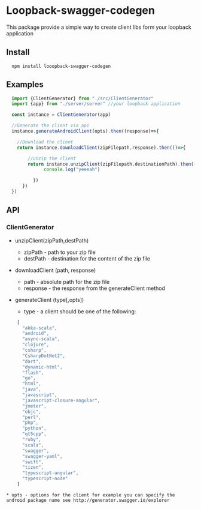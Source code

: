 # Loopback-swagger-codegen
This package provide a simple way to create client libs form your loopback application

## Install   
```
  npm install looopback-swagger-codegen
```

## Examples  

```javascript
  import {ClientGenerator} from "./src/ClientGenerator"
  import {app} from "./server/server" //your loopback application

  const instance = ClientGenerator(app)

  //Generate the client via api
  instance.generateAndroidClient(opts).then((response)=>{

    //Download the client
    return instance.downloadClient(zipFilepath,response).then(()=>{

        //unzip the client
        return instance.unzipClient(zipFilepath,destinationPath).then(()=>{
              console.log("yeeeah")

          })
      })
  })


```


## API
### ClientGenerator

* unzipClient(zipPath,destPath)
  * zipPath - path to your zip file
  * destPath - destination for the content of the zip file

* downloadClient (path, response)
  * path - absolute path for the zip file
  * response - the response from the generateClient method

* generateClient (type[,opts])
  * type - a client should be one of the following:
```javascript
    [
      "akka-scala",
      "android",
      "async-scala",
      "clojure",
      "csharp",
      "CsharpDotNet2",
      "dart",
      "dynamic-html",
      "flash",
      "go",
      "html",
      "java",
      "javascript",
      "javascript-closure-angular",
      "jmeter",
      "objc",
      "perl",
      "php",
      "python",
      "qt5cpp",
      "ruby",
      "scala",
      "swagger",
      "swagger-yaml",
      "swift",
      "tizen",
      "typescript-angular",
      "typescript-node"
    ]
```
    * opts - options for the client for example you can specify the android package name see http://generator.swagger.io/explorer   
